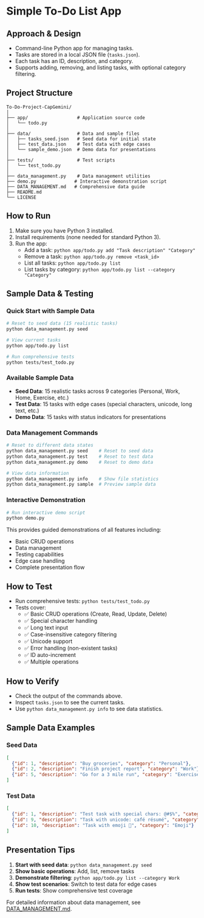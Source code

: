 # Simple To-Do List App

## Approach & Design
- Command-line Python app for managing tasks.
- Tasks are stored in a local JSON file (`tasks.json`).
- Each task has an ID, description, and category.
- Supports adding, removing, and listing tasks, with optional category filtering.

## Project Structure
```
To-Do-Project-CapGemini/
│
├── app/                  # Application source code
│   └── todo.py
│
├── data/                 # Data and sample files
│   ├── tasks_seed.json   # Seed data for initial state
│   ├── test_data.json    # Test data with edge cases
│   └── sample_demo.json  # Demo data for presentations
│
├── tests/                # Test scripts
│   └── test_todo.py
│
├── data_management.py    # Data management utilities
├── demo.py              # Interactive demonstration script
├── DATA_MANAGEMENT.md   # Comprehensive data guide
├── README.md
└── LICENSE
```

## How to Run
1. Make sure you have Python 3 installed.
2. Install requirements (none needed for standard Python 3).
3. Run the app:
   - Add a task: `python app/todo.py add "Task description" "Category"`
   - Remove a task: `python app/todo.py remove <task_id>`
   - List all tasks: `python app/todo.py list`
   - List tasks by category: `python app/todo.py list --category "Category"`

## Sample Data & Testing

### Quick Start with Sample Data
```bash
# Reset to seed data (15 realistic tasks)
python data_management.py seed

# View current tasks
python app/todo.py list

# Run comprehensive tests
python tests/test_todo.py
```

### Available Sample Data
- **Seed Data**: 15 realistic tasks across 9 categories (Personal, Work, Home, Exercise, etc.)
- **Test Data**: 15 tasks with edge cases (special characters, unicode, long text, etc.)
- **Demo Data**: 15 tasks with status indicators for presentations

### Data Management Commands
```bash
# Reset to different data states
python data_management.py seed    # Reset to seed data
python data_management.py test    # Reset to test data  
python data_management.py demo    # Reset to demo data

# View data information
python data_management.py info    # Show file statistics
python data_management.py sample  # Preview sample data
```

### Interactive Demonstration
```bash
# Run interactive demo script
python demo.py
```
This provides guided demonstrations of all features including:
- Basic CRUD operations
- Data management
- Testing capabilities
- Edge case handling
- Complete presentation flow

## How to Test
- Run comprehensive tests: `python tests/test_todo.py`
- Tests cover:
  - ✅ Basic CRUD operations (Create, Read, Update, Delete)
  - ✅ Special character handling
  - ✅ Long text input
  - ✅ Case-insensitive category filtering
  - ✅ Unicode support
  - ✅ Error handling (non-existent tasks)
  - ✅ ID auto-increment
  - ✅ Multiple operations

## How to Verify
- Check the output of the commands above.
- Inspect `tasks.json` to see the current tasks.
- Use `python data_management.py info` to see data statistics.

## Sample Data Examples

### Seed Data
```json
[
  {"id": 1, "description": "Buy groceries", "category": "Personal"},
  {"id": 2, "description": "Finish project report", "category": "Work"},
  {"id": 5, "description": "Go for a 3 mile run", "category": "Exercise"}
]
```

### Test Data
```json
[
  {"id": 1, "description": "Test task with special chars: @#$%", "category": "Test"},
  {"id": 9, "description": "Task with unicode: café résumé", "category": "Unicode"},
  {"id": 10, "description": "Task with emoji 🎯", "category": "Emoji"}
]
```

## Presentation Tips
1. **Start with seed data**: `python data_management.py seed`
2. **Show basic operations**: Add, list, remove tasks
3. **Demonstrate filtering**: `python app/todo.py list --category Work`
4. **Show test scenarios**: Switch to test data for edge cases
5. **Run tests**: Show comprehensive test coverage

For detailed information about data management, see [DATA_MANAGEMENT.md](DATA_MANAGEMENT.md). 
